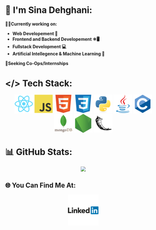 # 👋 I'm Sina Dehghani:
**👷🏼Currently working on:**
- **Web Developement 🔗**
- **Frontend and Backend Developement ⚛️🖥️**
- **Fullstack Development 💻**
- **Artificial Intellegence & Machine Learning 🤖**

**💼Seeking Co-Ops/Internships**

# </> Tech Stack:
<p align="center">
  <img src="https://github.com/devicons/devicon/blob/master/icons/react/react-original.svg" width="60px" alt="React">
  <img src="https://github.com/devicons/devicon/blob/master/icons/javascript/javascript-original.svg" width="60px" alt="JavaScript">
  <img src="https://github.com/devicons/devicon/blob/master/icons/html5/html5-original.svg" width="60px" alt="HTML5">
  <img src="https://github.com/devicons/devicon/blob/master/icons/css3/css3-original.svg" width="60px" alt="CSS3">
  <img src="https://github.com/devicons/devicon/blob/master/icons/python/python-original.svg" width="60px" alt="Python">
  <img src="https://github.com/devicons/devicon/blob/master/icons/java/java-original.svg" width="60px" alt="Java">
  <img src="https://github.com/devicons/devicon/blob/master/icons/c/c-original.svg" width="60px" alt="C">
  <img src="https://github.com/devicons/devicon/blob/master/icons/mongodb/mongodb-original-wordmark.svg" width="60px" alt="MongoDB">
  <img src="https://github.com/devicons/devicon/blob/master/icons/nodejs/nodejs-original.svg" width="60px" alt="NodeJS">
  <img src="https://github.com/devicons/devicon/blob/master/icons/flask/flask-original.svg" width="60px" alt="Flask">
</p>



# 📊 GitHub Stats:
<p align="center">
  <img src="https://github-readme-stats.vercel.app/api/top-langs/?username=Sina177&theme=dark&hide_border=false&include_all_commits=false&count_private=false&layout=compact" height="180px">
</p>

## 🌐 You Can Find Me At:
<p align="center">
  <a href="https://linkedin.com/in/sinad7">
  <img src="https://github.com/devicons/devicon/blob/master/icons/linkedin/linkedin-original-wordmark.svg" width="100px">
</p>
